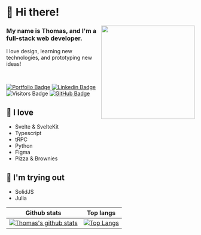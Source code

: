 <h1> 👋 Hi there! </h1>

<img src="https://media1.giphy.com/media/ZDTbix65Me1YDNLDF3/giphy.gif?cid=790b76117525cb2372e1afedd54b3d71d68ea4159848ec5b&rid=giphy.gif&ct=ts" align="right" width="250" />

### My name is Thomas, and I'm a full-stack web developer.

I love design, learning new technologies, and prototyping new ideas!

<br>

[![Portfolio Badge](https://img.shields.io/badge/-Portfolio-a783c6?style=for-the-badge&logo=Svelte&logoColor=white&link=https://www.linkedin.com/in/thomas-gl)](https://www.thomasglopes.com/)
[![Linkedin Badge](https://img.shields.io/badge/-LinkedIn-a783c6?style=for-the-badge&logo=Linkedin&logoColor=white&link=https://www.linkedin.com/in/thomas-gl)](https://www.linkedin.com/in/thomas-gl)
![Visitors Badge](https://komarev.com/ghpvc/?username=tglide&label=Visitors&style=for-the-badge&color=6cb288)
[![GitHub Badge](https://img.shields.io/github/followers/TGlide?label=follow&style=for-the-badge&color=6cb288)](https://github.com/TGlide)


## 🎉 I love 

- Svelte & SvelteKit
- Typescript
- tRPC
- Python
- Figma
- Pizza & Brownies

## 👀 I'm trying out 

- SolidJS
- Julia



| Github stats | Top langs |
| ------------- | ------------- |
| [![Thomas's github stats](https://github-readme-stats.vercel.app/api?username=tglide&show_icons=true&layout=compact&count_private=true&hide_border=true&hide_title=true&theme=radical&bg_color=0d1117)](https://github.com/anuraghazra/github-readme-stats)  | [![Top Langs](https://github-readme-stats.vercel.app/api/top-langs/?username=tglide&show_icons=true&layout=compact&count_private=true&hide_border=true&exclude_repo=Arduino-Sketches&hide_title=true&theme=radical&bg_color=0d1117)](https://github.com/anuraghazra/github-readme-stats) |

